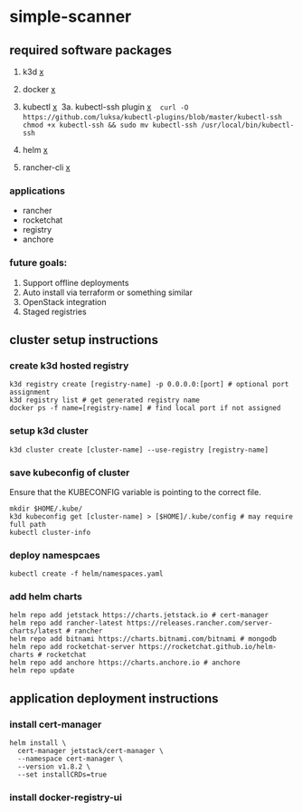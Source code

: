 # simple-scanner

## required software packages
1. k3d [x](https://k3d.io/v5.4.4/#install-script)

2. docker [x](https://docs.docker.com/engine/install/ubuntu/)

3. kubectl [x](https://kubernetes.io/docs/tasks/tools/install-kubectl-linux/#install-kubectl-binary-with-curl-on-linux)
&nbsp;3a. kubectl-ssh plugin [x](https://github.com/luksa/kubectl-plugins/blob/master/kubectl-ssh)
&nbsp;&nbsp; ```curl -O https://github.com/luksa/kubectl-plugins/blob/master/kubectl-ssh```
&nbsp;&nbsp; ```chmod +x kubectl-ssh && sudo mv kubectl-ssh /usr/local/bin/kubectl-ssh```

4. helm [x](https://helm.sh/docs/intro/install/)

5. rancher-cli [x](https://rancher.com/docs/rancher/v2.5/en/cli/#download-rancher-cli)

### applications
- rancher
- rocketchat
- registry
- anchore

### future goals:
1. Support offline deployments
2. Auto install via terraform or something similar
3. OpenStack integration
4. Staged registries

## cluster setup instructions
### create k3d hosted registry
```
k3d registry create [registry-name] -p 0.0.0.0:[port] # optional port assignment
k3d registry list # get generated registry name
docker ps -f name=[registry-name] # find local port if not assigned
```

### setup k3d cluster
```
k3d cluster create [cluster-name] --use-registry [registry-name]
```

### save kubeconfig of cluster
Ensure that the KUBECONFIG variable is pointing to the correct file.
```
mkdir $HOME/.kube/
k3d kubeconfig get [cluster-name] > [$HOME]/.kube/config # may require full path
kubectl cluster-info
```

### deploy namespcaes
```
kubectl create -f helm/namespaces.yaml
```

### add helm charts
```
helm repo add jetstack https://charts.jetstack.io # cert-manager
helm repo add rancher-latest https://releases.rancher.com/server-charts/latest # rancher
helm repo add bitnami https://charts.bitnami.com/bitnami # mongodb
helm repo add rocketchat-server https://rocketchat.github.io/helm-charts # rocketchat
helm repo add anchore https://charts.anchore.io # anchore
helm repo update
```

## application deployment instructions
### install cert-manager
```
helm install \
  cert-manager jetstack/cert-manager \
  --namespace cert-manager \
  --version v1.8.2 \
  --set installCRDs=true
```

### install docker-registry-ui
```